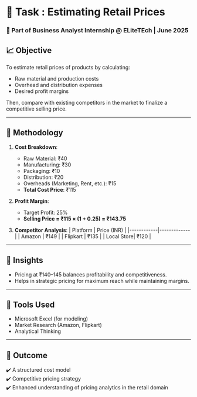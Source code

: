 # 🛒 Task : Estimating Retail Prices
### 📌 Part of Business Analyst Internship @ ELiteTEch | June 2025

## 📈 Objective
To estimate retail prices of products by calculating:
- Raw material and production costs
- Overhead and distribution expenses
- Desired profit margins

Then, compare with existing competitors in the market to finalize a competitive selling price.

---

## 🧮 Methodology

1. **Cost Breakdown**:
   - Raw Material: ₹40  
   - Manufacturing: ₹30  
   - Packaging: ₹10  
   - Distribution: ₹20  
   - Overheads (Marketing, Rent, etc.): ₹15  
   - **Total Cost Price**: ₹115

2. **Profit Margin**:
   - Target Profit: 25%
   - **Selling Price = ₹115 × (1 + 0.25) = ₹143.75**

3. **Competitor Analysis**:
| Platform   | Price (INR) |
|------------|-------------|
| Amazon     | ₹149        |
| Flipkart   | ₹135        |
| Local Store| ₹120        |

---

## 📝 Insights
- Pricing at ₹140–145 balances profitability and competitiveness.
- Helps in strategic pricing for maximum reach while maintaining margins.

---

## 🧰 Tools Used
- Microsoft Excel (for modeling)
- Market Research (Amazon, Flipkart)
- Analytical Thinking

---

## 🏁 Outcome
✔️ A structured cost model  
✔️ Competitive pricing strategy  
✔️ Enhanced understanding of pricing analytics in the retail domain

